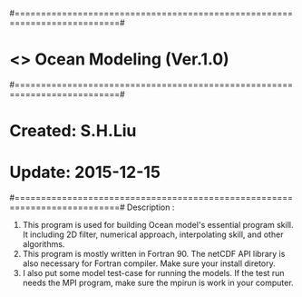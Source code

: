 #==========================================================================#
# <> Ocean Modeling (Ver.1.0)                                              #
#==========================================================================#
#                                                Created: S.H.Liu          #
#                                                 Update: 2015-12-15       #
#==========================================================================#
Description : 
1. This program is used for building Ocean model's  essential program skill.
   It including 2D filter, numerical approach, interpolating skill, and 
   other algorithms. 
2. This program is mostly written in Fortran 90. The netCDF API library is 
   also necessary for Fortran compiler. Make sure your install diretory.
3. I also put some model test-case for running the models. If the test run
   needs the MPI program, make sure the mpirun is work in your computer.
